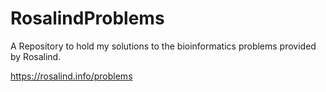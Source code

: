 # RosalindProblems

A Repository to hold my solutions to the bioinformatics problems provided by Rosalind. 

https://rosalind.info/problems
